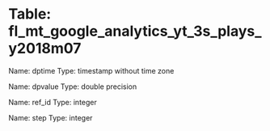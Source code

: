 Table: fl_mt_google_analytics_yt_3s_plays_y2018m07
==================================================

Name: dptime
Type: timestamp without time zone

Name: dpvalue
Type: double precision

Name: ref_id
Type: integer

Name: step
Type: integer

